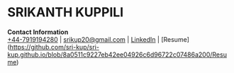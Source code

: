 # SRIKANTH KUPPILI

**Contact Information**  
[+44-7919194280](tel:+44-7919194280) | [srikup20@gmail.com](mailto:srikup20@gmail.com) | [LinkedIn](https://www.linkedin.com/in/srikanthkuppili) | [Resume] (https://github.com/sri-kup/sri-kup.github.io/blob/8a0511c9227eb42ee04926c6d96722c07486a200/Resume)
